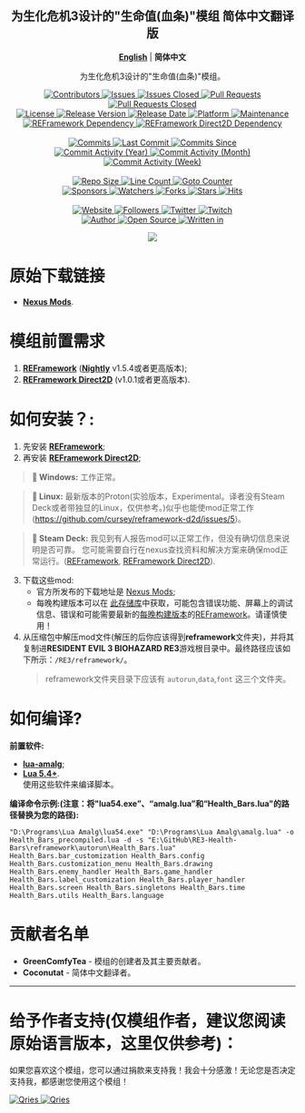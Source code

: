 <p align="center">
	<h2 align="center"><b>为生化危机3设计的"生命值(血条)"模组 简体中文翻译版</b></h2>
	<p align="center">
		<b><a href="README.md">English</a></b> | <b>简体中文</b>
	</p>
	<p align="center">为生化危机3设计的"生命值(血条)"模组。</p>
</p>

<p align="center">
	<a href="https://github.com/GreenComfyTea/RE3-Health-Bars/graphs/contributors">
		<img alt="Contributors" src="https://custom-icon-badges.demolab.com/github/contributors/GreenComfyTea/RE3-Health-Bars?logo=person-add" />
	</a>
	<a href="https://github.com/GreenComfyTea/RE3-Health-Bars/issues">
		<img alt="Issues" src="https://custom-icon-badges.demolab.com/github/issues/GreenComfyTea/RE3-Health-Bars?logo=issue-opened" />
	</a>
	<a href="https://github.com/GreenComfyTea/RE3-Health-Bars/issues">
		<img alt="Issues Closed" src="https://custom-icon-badges.demolab.com/github/issues-closed/GreenComfyTea/RE3-Health-Bars?logo=issue-closed" />
	</a>
	<a href="https://github.com/GreenComfyTea/RE3-Health-Bars/pulls">
		<img alt="Pull Requests" src="https://custom-icon-badges.demolab.com/github/issues-pr/GreenComfyTea/RE3-Health-Bars?logo=git-pull-request" />
	</a>
	<a href="https://github.com/GreenComfyTea/RE3-Health-Bars/pulls">
		<img alt="Pull Requests Closed" src="https://custom-icon-badges.demolab.com/github/issues-pr-closed/GreenComfyTea/RE3-Health-Bars?logo=git-pull-request-closed" />
	</a>
	<br>
	<a href="https://github.com/GreenComfyTea/RE3-Health-Bars/blob/main/LICENSE">
		<img alt="License" src="https://custom-icon-badges.demolab.com/github/license/GreenComfyTea/RE3-Health-Bars?logo=law" />
	</a>
	<a href="https://github.com/GreenComfyTea/RE3-Health-Bars/releases">
		<img alt="Release Version" src="https://custom-icon-badges.demolab.com/github/v/release/GreenComfyTea/RE3-Health-Bars?logo=tag" />
	</a>
	<a href="https://github.com/GreenComfyTea/RE3-Health-Bars/releases">
		<img alt="Release Date" src="https://custom-icon-badges.demolab.com/github/release-date/GreenComfyTea/RE3-Health-Bars?logo=clock" />
	</a>
	<a href="">
		<img alt="Platform" src="https://custom-icon-badges.demolab.com/badge/platform-win%20%7C%20linux%20%7C%20steam%20deck-blue?logo=device-desktop" />
	</a>
	<a href="">
		<img alt="Maintenance" src="https://custom-icon-badges.demolab.com/maintenance/yes/2024?logo=tools" />
	</a>
	<br>
	<a href="https://nexusmods.com/residentevil32020/mods/882">
		<img alt="REFramework Dependency" src="https://custom-icon-badges.demolab.com/badge/dependency-REFramework%20v1.5.4%2B-green?logo=package-dependencies" />
	</a>
   	<a href="https://nexusmods.com/residentevilvillage/mods/400">
		<img alt="REFramework Direct2D Dependency" src="https://custom-icon-badges.demolab.com/badge/dependency-REFramework%20Direct2D%20v1.0.1%2B-yellow?logo=package-dependencies" />
	</a>
	<br>
	<br>
	<a href="https://github.com/GreenComfyTea/RE3-Health-Bars/commits/main">
		<img alt="Commits" src="https://custom-icon-badges.demolab.com/github/commit-activity/t/GreenComfyTea/RE3-Health-Bars?logo=git-commit" />
	</a>
	<a href="https://github.com/GreenComfyTea/RE3-Health-Bars/commits/main">
		<img alt="Last Commit" src="https://custom-icon-badges.demolab.com/github/last-commit/GreenComfyTea/RE3-Health-Bars?logo=git-commit" />
	</a>
	<a href="https://github.com/GreenComfyTea/RE3-Health-Bars/commits/main">
		<img alt="Commits Since" src="https://custom-icon-badges.demolab.com/github/commits-since/GreenComfyTea/RE3-Health-Bars/latest?logo=git-commit" />
	</a>
	<br>
	<a href="https://github.com/GreenComfyTea/RE3-Health-Bars/graphs/commit-activity">
		<img alt="Commit Activity (Year)" src="https://custom-icon-badges.demolab.com/github/commit-activity/y/GreenComfyTea/RE3-Health-Bars?logo=pulse" />
	</a>
	<a href="https://github.com/GreenComfyTea/RE3-Health-Bars/graphs/commit-activity">
		<img alt="Commit Activity (Month)" src="https://custom-icon-badges.demolab.com/github/commit-activity/m/GreenComfyTea/RE3-Health-Bars?logo=pulse" />
	</a>
	<a href="https://github.com/GreenComfyTea/RE3-Health-Bars/graphs/commit-activity">
		<img alt="Commit Activity (Week)" src="https://custom-icon-badges.demolab.com/github/commit-activity/w/GreenComfyTea/RE3-Health-Bars?logo=pulse" />
	</a>
	<br>
	<br>
	<a href="">
		<img alt="Repo Size" src="https://custom-icon-badges.demolab.com/github/repo-size/GreenComfyTea/RE3-Health-Bars?logo=database" />
	</a>
	<a href="">
		<img alt="Line Count" src="https://sloc.xyz/github/GreenComfyTea/RE3-Health-Bars" />
	</a>
	<a href="">
		<img alt="Goto Counter" src="https://custom-icon-badges.demolab.com/github/search/GreenComfyTea/RE3-Health-Bars/goto?logo=git-compare" />
	</a>
	<br>
	<a href="https://github.com/sponsors/GreenComfyTea">
		<img alt="Sponsors" src="https://custom-icon-badges.demolab.com/github/sponsors/GreenComfyTea?logo=heart" />
	</a>
	<a href="https://github.com/GreenComfyTea/RE3-Health-Bars/watchers">
		<img alt="Watchers" src="https://custom-icon-badges.demolab.com/github/watchers/GreenComfyTea/RE3-Health-Bars?logo=eye" />
	</a>
	<a href="https://github.com/GreenComfyTea/RE3-Health-Bars/forks">
		<img alt="Forks" src="https://custom-icon-badges.demolab.com/github/forks/GreenComfyTea/RE3-Health-Bars?logo=repo-forked" />
	</a>
	<a href="https://github.com/GreenComfyTea/RE3-Health-Bars/stargazers">
		<img alt="Stars" src="https://custom-icon-badges.demolab.com/github/stars/GreenComfyTea/RE3-Health-Bars?logo=star" />
	</a>
	<a href="https://github.com/GreenComfyTea/RE3-Health-Bars/graphs/traffic">
		<img alt="Hits" src="https://custom-icon-badges.demolab.com/endpoint?url=https://hits.dwyl.com/GreenComfyTea/RE3-Health-Bars.json?color=blue&logo=eye" />
	</a>
	<br>
	<br>
	<a href="https://nexusmods.com/residentevil32020/mods/923">
		<img alt="Website" src="https://custom-icon-badges.demolab.com/website?down_color=red&down_message=down&up_color=brightgreen&up_message=up&logo=link&url=https://nexusmods.com/residentevil32020/mods/923" />
	</a>
	<a href="https://github.com/GreenComfyTea?tab=followers">
		<img alt="Followers" src="https://custom-icon-badges.demolab.com/github/followers/GreenComfyTea?logo=people" />
	</a>
	<a href="https://twitter.com/GreenComfyTea">
		<img alt="Twitter" src="https://img.shields.io/twitter/follow/GreenComfyTea?logo=twitter" />
	</a>
	<a href="https://twitch.tv/GreenComfyTea">
		<img alt="Twitch" src="https://img.shields.io/twitch/status/GreenComfyTea?logo=twitch" />
	</a>
	<br>
	<a href="https://github.com/GreenComfyTea">
		<img alt="Author" src="https://custom-icon-badges.demolab.com/badge/author-GreenComfyTea-green?logo=person" />
	</a>
	<a href="https://github.com/topics/open-source">
		<img alt="Open Source" src="https://img.shields.io/badge/open%20source-%20yes-brightgreen?logo=openvpn" />
	</a>
	<a href="https://cursey.github.io/reframework-book/index.html#lua-scripting">
		<img alt="Written in" src="https://custom-icon-badges.demolab.com/badge/written in-lua-000080?logo=terminal" />
	</a>
</p>

<p align="center">
	<a>
		<img align="center" src="https://user-images.githubusercontent.com/30152047/226180919-2ddaacc2-f8c7-4688-8ec0-1958da87f91a.png" />
	</a>
</p>

# 原始下载链接  
* **[Nexus Mods](https://nexusmods.com/residentevil32020/mods/923)**.  

# 模组前置需求  
1. **[REFramework](https://nexusmods.com/residentevil32020/mods/882)** (**[Nightly](https://github.com/praydog/REFramework-nightly/releases)** v1.5.4或者更高版本);
2. **[REFramework Direct2D](https://nexusmods.com/residentevil32020/mods/922)** (v1.0.1或者更高版本).

# 如何安装？:
1. 先安装 **[REFramework](https://github.com/praydog/REFramework-nightly/releases)**;
2. 再安装 **[REFramework Direct2D](https://nexusmods.com/residentevil32020/mods/922)**;
>**:pushpin: Windows:** 工作正常。  
  
>**:pushpin: Linux:** 最新版本的Proton(实验版本，Experimental。译者没有Steam Deck或者带独显的Linux，仅供参考。)似乎也能使mod正常工作 (https://github.com/cursey/reframework-d2d/issues/5)。
  
>**:pushpin: Steam Deck:** 我见到有人报告mod可以正常工作，但没有确切信息来说明是否可靠。 您可能需要自行在nexus查找资料和解决方案来确保mod正常运行。([REFramework](https://nexusmods.com/residentevil32020/mods/882), [REFramework Direct2D](https://nexusmods.com/monsterhunterrise/mods/134)).
   

3. 下载这些mod:
    * 官方所发布的下载地址是 [Nexus Mods](https://nexusmods.com/residentevil32020/mods/923);
    * 每晚构建版本可以在 [此存储库](https://github.com/GreenComfyTea/RE3-Health-Bars)中获取，可能包含错误功能、屏幕上的调试信息、错误和可能需要最新的[每晚构建版本](https://github.com/praydog/REFramework-nightly/releases)的[REFramework](https://nexusmods.com/residentevil32020/mods/882)。请谨慎使用！  
4. 从压缩包中解压mod文件(解压的后你应该得到**reframework**文件夹)，并将其复制进**RESIDENT EVIL 3 BIOHAZARD RE3**游戏根目录中。最终路径应该如下所示：`/RE3/reframework/`。
   > reframework文件夹目录下应该有 `autorun`,`data`,`font` 这三个文件夹。
  
# 如何编译?
**前置软件:**
+ **[lua-amalg](https://github.com/siffiejoe/lua-amalg)**;  
+ **[Lua 5.4+](https://lua.org/)**.  
使用这些软件来编译脚本。  
  
**编译命令示例:(注意：将"lua54.exe”、“amalg.lua”和“Health_Bars.lua"的路径替换为您的路径):**  

`"D:\Programs\Lua Amalg\lua54.exe" "D:\Programs\Lua Amalg\amalg.lua" -o Health_Bars_precompiled.lua -d -s "E:\GitHub\RE3-Health-Bars\reframework\autorun\Health_Bars.lua" Health_Bars.bar_customization Health_Bars.config Health_Bars.customization_menu Health_Bars.drawing Health_Bars.enemy_handler Health_Bars.game_handler Health_Bars.label_customization Health_Bars.player_handler Health_Bars.screen Health_Bars.singletons Health_Bars.time Health_Bars.utils Health_Bars.language`
  
# 贡献者名单  
+ **GreenComfyTea** - 模组的创建者及其主要贡献者。  
+ **Coconutat** - 简体中文翻译者。  
  
***
# 给予作者支持(仅模组作者，建议您阅读原始语言版本，这里仅供参考)：

如果您喜欢这个模组，您可以通过捐款来支持我！我会十分感激！无论您是否决定支持我，都感谢您使用这个模组！

 <a href="https://streamelements.com/GreenComfyTea/tip">
  <img alt="Qries" src="https://panels.twitch.tv/panel-48897356-image-c6155d48-b689-4240-875c-f3141355cb56">
</a>
<a href="https://ko-fi.com/GreenComfyTea">
  <img alt="Qries" src="https://panels.twitch.tv/panel-48897356-image-c2fcf835-87e4-408e-81e8-790789c7acbc">
</a>
